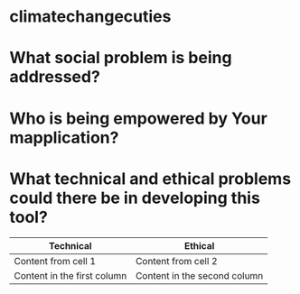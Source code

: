 # climatechangecuties
# What social problem is being addressed?
# Who is being empowered by Your mapplication?
# What technical and ethical problems could there be in developing this tool?
Technical | Ethical
------------ | -------------
Content from cell 1 | Content from cell 2
Content in the first column | Content in the second column
